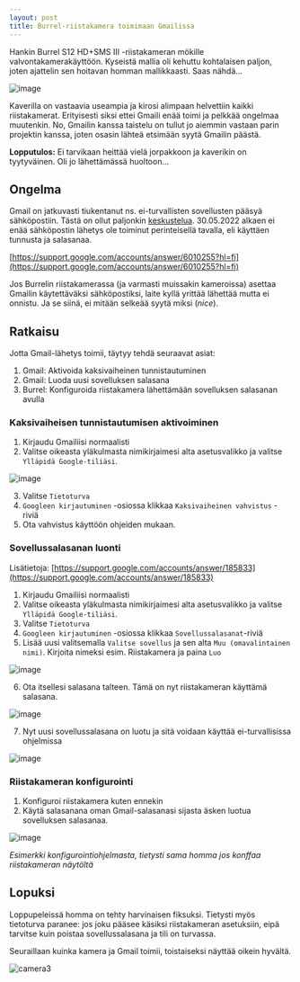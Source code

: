```yaml
---
layout: post
title: Burrel-riistakamera toimimaan Gmailissa
---
```


Hankin Burrel S12 HD+SMS III -riistakameran mökille valvontakamerakäyttöön. Kyseistä mallia oli kehuttu kohtalaisen paljon, joten ajattelin sen hoitavan homman mallikkaasti. Saas nähdä...

![image](https://user-images.githubusercontent.com/13457157/186179662-17106a3d-12bc-439f-8adb-94913beda363.png)

 Kaverilla on vastaavia useampia ja kirosi alimpaan helvettiin kaikki riistakamerat. Erityisesti siksi ettei Gmaili enää toimi ja pelkkää ongelmaa muutenkin. No, Gmailin kanssa taistelu on tullut jo aiemmin vastaan parin projektin kanssa, joten osasin lähteä etsimään syytä Gmailin päästä.

**Lopputulos:** Ei tarvikaan heittää vielä jorpakkoon ja kaverikin on tyytyväinen. Oli jo lähettämässä huoltoon...

## Ongelma
Gmail on jatkuvasti tiukentanut ns. ei-turvallisten sovellusten pääsyä sähköpostiin. Tästä on ollut paljonkin [keskustelua](https://news.ycombinator.com/item?id=30513825). 30.05.2022 alkaen ei enää sähköpostin lähetys ole toiminut perinteisellä tavalla, eli käyttäen tunnusta ja salasanaa.

[https://support.google.com/accounts/answer/6010255?hl=fi](https://support.google.com/accounts/answer/6010255?hl=fi)

Jos Burrelin riistakamerassa (ja varmasti muissakin kameroissa) asettaa Gmailin käytettäväksi sähköpostiksi, laite kyllä yrittää lähettää mutta ei onnistu. Ja se siinä, ei mitään selkeää syytä miksi (*nice*).

## Ratkaisu

Jotta Gmail-lähetys toimii, täytyy tehdä seuraavat asiat:
1. Gmail: Aktivoida kaksivaiheinen tunnistautuminen
2. Gmail: Luoda uusi sovelluksen salasana
3. Burrel: Konfiguroida riistakamera lähettämään sovelluksen salasanan avulla

### Kaksivaiheisen tunnistautumisen aktivoiminen
1. Kirjaudu Gmailiisi normaalisti
2. Valitse oikeasta yläkulmasta nimikirjaimesi alta asetusvalikko ja valitse `Ylläpidä Google-tiliäsi`.

![image](https://user-images.githubusercontent.com/13457157/186183976-2525d55e-5898-4d82-aa58-a5ae99197f89.png)

3. Valitse `Tietoturva`
4. `Googleen kirjautuminen` -osiossa klikkaa `Kaksivaiheinen vahvistus` -riviä
4. Ota vahvistus käyttöön ohjeiden mukaan.

### Sovellussalasanan luonti

Lisätietoja: [https://support.google.com/accounts/answer/185833](https://support.google.com/accounts/answer/185833)

1. Kirjaudu Gmailiisi normaalisti
2. Valitse oikeasta yläkulmasta nimikirjaimesi alta asetusvalikko ja valitse `Ylläpidä Google-tiliäsi`.
3. Valitse `Tietoturva`
4. `Googleen kirjautuminen` -osiossa klikkaa `Sovellussalasanat`-riviä
5. Lisää uusi valitsemalla `Valitse sovellus` ja sen alta `Muu (omavalintainen nimi)`. Kirjoita nimeksi esim. Riistakamera ja paina `Luo`

![image](https://user-images.githubusercontent.com/13457157/186186074-f6a47940-359d-406f-ab0b-5f6cb0e02286.png)

6. Ota itsellesi salasana talteen. Tämä on nyt riistakameran käyttämä salasana.

![image](https://user-images.githubusercontent.com/13457157/186186655-9e940cba-eef8-415e-af79-6df2b035999c.png)

7. Nyt uusi sovellussalasana on luotu ja sitä voidaan käyttää ei-turvallisissa ohjelmissa

![image](https://user-images.githubusercontent.com/13457157/186187495-7df4d48f-5187-4cc6-9939-e2d67118af91.png)

### Riistakameran konfigurointi

1. Konfiguroi riistakamera kuten ennekin
2. Käytä salasanana oman Gmail-salasanasi sijasta äsken luotua sovelluksen salasanaa.

![image](https://user-images.githubusercontent.com/13457157/186188671-0556fec7-b228-4d5f-bd95-581ce5ac4adb.png)

*Esimerkki konfigurointiohjelmasta, tietysti sama homma jos konffaa riistakameran näytöltä* 

## Lopuksi

Loppupeleissä homma on tehty harvinaisen fiksuksi. Tietysti myös tietoturva paranee: jos joku pääsee käsiksi riistakameran asetuksiin, eipä tarvitse kuin poistaa sovellussalasana ja tili on turvassa.

Seuraillaan kuinka kamera ja Gmail toimii, toistaiseksi näyttää oikein hyvältä.

![camera3](https://user-images.githubusercontent.com/13457157/186180405-c86dd4dd-f6b1-4583-8780-9f259289e0c0.gif)
